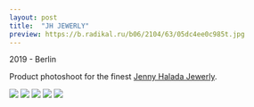 ```yaml
---
layout: post
title:  "JH JEWERLY"
preview: https://b.radikal.ru/b06/2104/63/05dc4ee0c985t.jpg
---
```

2019 - Berlin

Product photoshoot for the finest [Jenny Halada Jewerly](http://www.jennyhalada.com/).

<img src="https://b.radikal.ru/b05/2104/a0/35ce4689cc49t.jpg">
<img src="https://d.radikal.ru/d03/2104/75/fe80f18f2490t.jpg">
<img src="https://d.radikal.ru/d40/2104/dd/296f19c3ab69t.jpg">

<img src="https://d.radikal.ru/d07/2104/58/a0876a763978t.jpg">
<img src="https://d.radikal.ru/d00/2104/7e/de93a85dc1d7t.jpg">


